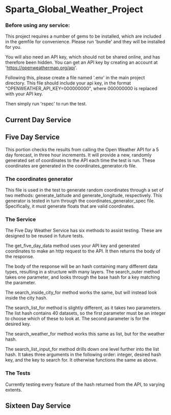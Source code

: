 # Sparta_Global_Weather_Project

### Before using any service:

This project requires a number of gems to be installed, which are included in the gemfile for convenience. Please run 'bundle' and they will be installed for you.

You will also need an API key, which should not be shared online, and has therefore been hidden. You can get an API key by creating an account at 'https://openweathermap.org/api'.

Following this, please create a file named '.env' in the main project directory. This file should include your api key, in the format "OPENWEATHER_API_KEY=000000000", where 000000000 is replaced with your API key.

Then simply run 'rspec' to run the test.

## Current Day Service





## Five Day Service

This portion checks the results from calling the Open Weather API for a 5 day forecast, in three hour increments. It will provide a new, randomly generated set of coordinates to the API each time the test is run. These coordinates are generated in the coordinates_generator.rb file.

### The coordinates generator

This file is used in the test to generate random coordinates through a set of two methods: generate_latitude and generate_longitude, respectively. This generator is tested in turn through the coordinates_generator_spec file. Specifically, it must generate floats that are valid coordinates.

### The Service

The Five Day Weather Service has six methods to assist testing. These are designed to be reused in future tests.

The get_five_day_data method uses your API key and generated coordinates to make an http request to the API. It then returns the body of the response.

The body of the response will be an hash containing many different data types, resulting in a structure with many layers. The search_outer method takes one parameter, and looks through the base hash for a key matching the parameter.

The search_inside_city_for method works the same, but will instead look inside the city hash.

The search_list_for method is slightly different, as it takes two parameters. The list hash contains 40 datasets, so the first parameter must be an integer to choose which of these to look at. The second parameter is for the desired key.

The search_weather_for method works this same as list, but for the weather hash.

The search_list_input_for method drills down one level further into the list hash. It takes three arguments in the following order: integer, desired hash key, and the key to search for. It otherwise functions the same as above.

### The Tests

Currently testing every feature of the hash returned from the API, to varying extents.


## Sixteen Day Service
